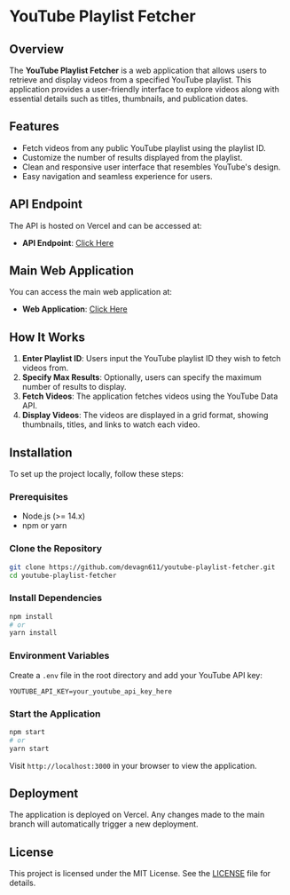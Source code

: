 

# YouTube Playlist Fetcher

## Overview

The **YouTube Playlist Fetcher** is a web application that allows users to retrieve and display videos from a specified YouTube playlist. This application provides a user-friendly interface to explore videos along with essential details such as titles, thumbnails, and publication dates.

## Features

- Fetch videos from any public YouTube playlist using the playlist ID.
- Customize the number of results displayed from the playlist.
- Clean and responsive user interface that resembles YouTube's design.
- Easy navigation and seamless experience for users.

## API Endpoint

The API is hosted on Vercel and can be accessed at:

- **API Endpoint**: [Click Here](https://youtube-playlist-api.vercel.app)

## Main Web Application

You can access the main web application at:

- **Web Application**: [Click Here](https://youtube-playlist-fetcher.vercel.app)

## How It Works

1. **Enter Playlist ID**: Users input the YouTube playlist ID they wish to fetch videos from.
2. **Specify Max Results**: Optionally, users can specify the maximum number of results to display.
3. **Fetch Videos**: The application fetches videos using the YouTube Data API.
4. **Display Videos**: The videos are displayed in a grid format, showing thumbnails, titles, and links to watch each video.

## Installation

To set up the project locally, follow these steps:

### Prerequisites

- Node.js (>= 14.x)
- npm or yarn

### Clone the Repository

```bash
git clone https://github.com/devagn611/youtube-playlist-fetcher.git
cd youtube-playlist-fetcher
```

### Install Dependencies

```bash
npm install
# or
yarn install
```

### Environment Variables

Create a `.env` file in the root directory and add your YouTube API key:

```env
YOUTUBE_API_KEY=your_youtube_api_key_here
```

### Start the Application

```bash
npm start
# or
yarn start
```

Visit `http://localhost:3000` in your browser to view the application.

## Deployment

The application is deployed on Vercel. Any changes made to the main branch will automatically trigger a new deployment.


## License

This project is licensed under the MIT License. See the [LICENSE](LICENSE) file for details.


